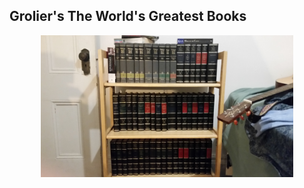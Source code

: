 ## Grolier's The World's Greatest Books

<p align="center">
  <img src="https://github.com/stan-alam/philosophy/blob/master/Grolier/WrldsGrtClscs/images/lib.jpg" width="80%" height="80%">
</p>
